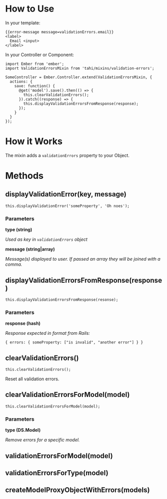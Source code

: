 # How to Use

In your template:

```
{{error-message message=validationErrors.email}}
<label>
  Email <input>
</label>
```

In your Controller or Component:

```
import Ember from 'ember';
import ValidationErrorsMixin from 'tahi/mixins/validation-errors';

SomeController = Ember.Controller.extend(ValidationErrorsMixin, {
  actions: {
    save: function() {
      @get('model').save().then(() => {
        this.clearValidationErrors();
      }).catch((response) => {
        this.displayValidationErrorsFromResponse(response);
      });
    }
  }
});
```

# How it Works

The mixin adds a `validationErrors` property to your Object.

# Methods

## displayValidationError(key, message)

```
this.displayValidationError('someProperty', 'Oh noes');
```

### Parameters

**type (string)**

*Used as key in `validationErrors` object*

**message (string|array)**

*Message(s) displayed to user. If passed an array they will be joined with a comma.*


## displayValidationErrorsFromResponse(response)

```
this.displayValidationErrorsFromResponse(resonse);
```

### Parameters

**response (hash)**

*Response expected in format from Rails:*

```
{ errors: { someProperty: ["is invalid", "another error"] } }
```

## clearValidationErrors()

```
this.clearValidationErrors();
```

Reset all validation errors.

## clearValidationErrorsForModel(model)

```
this.clearValidationErrorsForModel(model);
```

### Parameters

**type (DS.Model)**

*Remove errors for a specific model.*


## validationErrorsForModel(model)

## validationErrorsForType(model)

## createModelProxyObjectWithErrors(models)